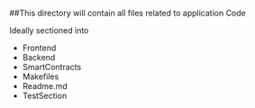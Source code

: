 ##This directory will contain all files related to application Code 

Ideally sectioned into 
- Frontend
- Backend
- SmartContracts
- Makefiles
- Readme.md
- TestSection